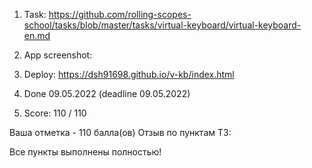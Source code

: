 1. Task:
  https://github.com/rolling-scopes-school/tasks/blob/master/tasks/virtual-keyboard/virtual-keyboard-en.md
2. App screenshot:
   
3. Deploy:  https://dsh91698.github.io/v-kb/index.html
  
4. Done 09.05.2022 (deadline 09.05.2022)
5. Score: 110 / 110

Ваша отметка - 110 балла(ов)
Отзыв по пунктам ТЗ:

Все пункты выполнены полностью!